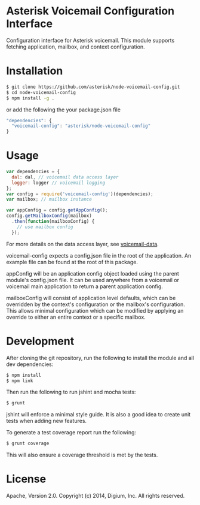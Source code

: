 # Asterisk Voicemail Configuration Interface

Configuration interface for Asterisk voicemail. This module supports fetching application, mailbox, and context configuration.

# Installation

```bash
$ git clone https://github.com/asterisk/node-voicemail-config.git
$ cd node-voicemail-config
$ npm install -g .
```

or add the following the your package.json file

```JavaScript
"dependencies": {
  "voicemail-config": "asterisk/node-voicemail-config"
}
```

# Usage

```JavaScript
var dependencies = {
  dal: dal, // voicemail data access layer
  logger: logger // voicemail logging
};
var config = require('voicemail-config')(dependencies);
var mailbox; // mailbox instance

var appConfig = config.getAppConfig();
config.getMailboxConfig(mailbox)
  .then(function(mailboxConfig) {
    // use mailbox config
  });
```

For more details on the data access layer, see [voicemail-data](http://github.com/asterisk/node-voicemail-data).

voicemail-config expects a config.json file in the root of the application. An example file can be found at the root of this package.

appConfig will be an application config object loaded using the parent module's config.json file. It can be used anywhere from a voicemail or voicemail main application to return a parent application config.

mailboxConfig will consist of application level defaults, which can be overridden by the context's configuration or the mailbox's configuration. This allows minimal configuration which can be modified by applying an override to either an entire context or a specific mailbox.

# Development

After cloning the git repository, run the following to install the module and all dev dependencies:

```bash
$ npm install
$ npm link
```

Then run the following to run jshint and mocha tests:

```bash
$ grunt
```

jshint will enforce a minimal style guide. It is also a good idea to create unit tests when adding new features.

To generate a test coverage report run the following:

```bash
$ grunt coverage
```

This will also ensure a coverage threshold is met by the tests.

# License

Apache, Version 2.0. Copyright (c) 2014, Digium, Inc. All rights reserved.


